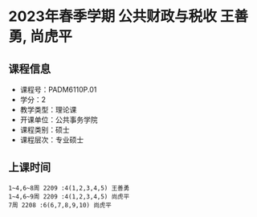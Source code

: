 # 2023年春季学期 公共财政与税收 王善勇, 尚虎平






## 课程信息

- 课程号：PADM6110P.01
- 学分：2
- 教学类型：理论课
- 开课单位：公共事务学院
- 课程类别：硕士
- 课程层次：专业硕士

## 上课时间

```
1~4,6~8周 2209 :4(1,2,3,4,5) 王善勇
1~4,6~9周 2209 :4(1,2,3,4,5) 尚虎平
7周 2208 :6(6,7,8,9,10) 尚虎平
```

